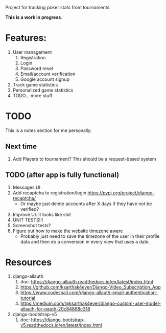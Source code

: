 Project for tracking poker stats from tournaments. 

**This is a work in progress**.

# Features:
1. User management
	1. Registration
	1. Login
	1. Password reset
	1. Email/account verification
	1. Google account signup
1. Track game statistics
1. Personalized game statistics
1. TODO... more stuff


# TODO
This is a notes section for me personally.

## Next time
1. Add Players to tournament? This should be a request-based system


## TODO (after app is fully functional)
1. Messages UI
1. Add recaptcha to registration/login https://pypi.org/project/django-recaptcha/
	- Or maybe just delete accounts after X days if they have not be verified?
1. Improve UI. It looks like shit
1. UNIT TESTS!!!
1. Screenshot tests?
1. Figure out how to make the website timezone aware
	- Probably just need to save the timezone of the user in their profile data and then do a conversion in every view that uses a date.

# Resources
1. django-allauth
	1. doc: https://django-allauth.readthedocs.io/en/latest/index.html
	1. https://github.com/ksarthak4ever/Django-Video_Subscription_App
	1. https://www.codesnail.com/django-allauth-email-authentication-tutorial
	1. https://medium.com/@ksarthak4ever/django-custom-user-model-allauth-for-oauth-20c84888c318
1. django-bootstrap-v5
	1. doc: https://django-bootstrap-v5.readthedocs.io/en/latest/index.html






